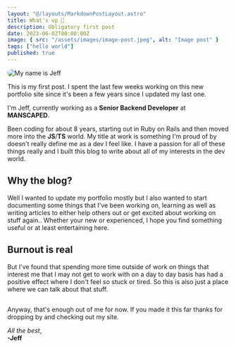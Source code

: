 ```yaml
---
layout: "@/layouts/MarkdownPostLayout.astro"
title: What's up 👋
description: Obligatory first post
date: 2023-06-02T00:00:00Z
image: { src: "/assets/images/image-post.jpeg", alt: "Image post" }
tags: ["hello world"]
published: true
---
```


<img style="display: block; border-radius: 0.5rem; margin: 0 auto;" src="/posts/jeff-my-name-is-jeff.gif" alt="My name is Jeff"/>

This is my first post. I spent the last few weeks working on this new portfolio site since it's been a few years since I updated my last one.

I'm Jeff, currently working as a **Senior Backend Developer** at **MANSCAPED**.

Been coding for about 8 years, starting out in Ruby on Rails and then moved more into the **JS**/**TS** world. My title at work is something I'm proud of by doesn't really define me as a dev I feel like. I have a passion for all of these things really and I built this blog to write about all of my interests in the dev world.

## Why the blog?

Well I wanted to update my portfolio mostly but I also wanted to start documenting some things that I've been working on, learning as well as writing articles to either help others out or get excited about working on stuff again.. Whether your new or experienced, I hope you find something useful or at least entertaining here.

## Burnout is real

But I've found that spending more time outside of work on things that interest me that I may not get to work with on a day to day basis has had a positive effect where I don't feel so stuck or tired. So this is also just a place where we can talk about that stuff.

##

Anyway, that's enough out of me for now. If you made it this far thanks for dropping by and checking out my site.

_All the best_,<br/>
**-Jeff**
